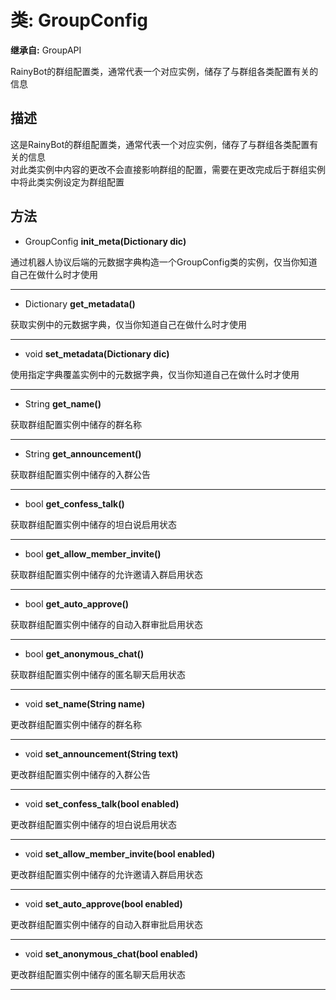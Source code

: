# 类: GroupConfig  
  
**继承自:** GroupAPI  
  
RainyBot的群组配置类，通常代表一个对应实例，储存了与群组各类配置有关的信息  
  
## 描述  
  
这是RainyBot的群组配置类，通常代表一个对应实例，储存了与群组各类配置有关的信息   
对此类实例中内容的更改不会直接影响群组的配置，需要在更改完成后于群组实例中将此类实例设定为群组配置  
  
## 方法 
  
- GroupConfig **init_meta(Dictionary dic)**  
  
通过机器人协议后端的元数据字典构造一个GroupConfig类的实例，仅当你知道自己在做什么时才使用  
  
---  
  
- Dictionary **get_metadata()**  
  
获取实例中的元数据字典，仅当你知道自己在做什么时才使用  
  
---  
  
- void **set_metadata(Dictionary dic)**  
  
使用指定字典覆盖实例中的元数据字典，仅当你知道自己在做什么时才使用  
  
---  
  
- String **get_name()**  
  
获取群组配置实例中储存的群名称  
  
---  
  
- String **get_announcement()**  
  
获取群组配置实例中储存的入群公告  
  
---  
  
- bool **get_confess_talk()**  
  
获取群组配置实例中储存的坦白说启用状态  
  
---  
  
- bool **get_allow_member_invite()**  
  
获取群组配置实例中储存的允许邀请入群启用状态  
  
---  
  
- bool **get_auto_approve()**  
  
获取群组配置实例中储存的自动入群审批启用状态  
  
---  
  
- bool **get_anonymous_chat()**  
  
获取群组配置实例中储存的匿名聊天启用状态  
  
---  
  
- void **set_name(String name)**  
  
更改群组配置实例中储存的群名称  
  
---  
  
- void **set_announcement(String text)**  
  
更改群组配置实例中储存的入群公告  
  
---  
  
- void **set_confess_talk(bool enabled)**  
  
更改群组配置实例中储存的坦白说启用状态  
  
---  
  
- void **set_allow_member_invite(bool enabled)**  
  
更改群组配置实例中储存的允许邀请入群启用状态  
  
---  
  
- void **set_auto_approve(bool enabled)**  
  
更改群组配置实例中储存的自动入群审批启用状态  
  
---  
  
- void **set_anonymous_chat(bool enabled)**  
  
更改群组配置实例中储存的匿名聊天启用状态  
  
---  
  

